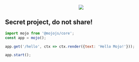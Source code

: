 <p align="center">
  <a href="https://mojojs.org">
    <img src="https://raw.github.com/mojolicious/mojo.js/main/docs/logo.png?raw=true" style="margin: 0 auto;">
  </a>
</p>

## Secret project, do not share!

```js
import mojo from '@mojojs/core';
const app = mojo();

app.get('/hello', ctx => ctx.render({text: 'Hello Mojo!'}));

app.start();

```
